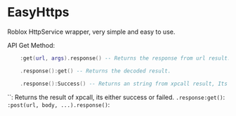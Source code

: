 # EasyHttps
Roblox HttpService wrapper, very simple and easy to use.


API
Get Method:
```lua
    :get(url, args).response() -- Returns the response from url result.
```
```lua
    .response():get() -- Returns the decoded result.
```
```lua
    .response():Success() -- Returns an string from xpcall result, Its either "Success" or "Failed". 
```

``: Returns the result of xpcall, its either success or failed.
`.response:get()`: 
`:post(url, body, ...).response()`: 
